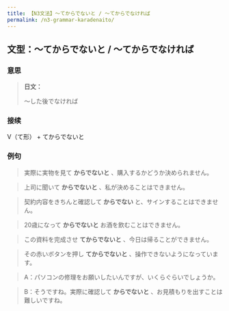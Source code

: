 ```yaml
---
title: 【N3文法】〜てからでないと / 〜てからでなければ
permalink: /n3-grammar-karadenaito/
---
```


## 文型：〜てからでないと / 〜てからでなければ

### 意思

> **日文：**
> 
> ～した後でなければ


### 接续

V（て形） \+ てからでないと

### 例句

> 実際に実物を見て **からでないと** 、購入するかどうか決められません。

> 上司に聞いて **からでないと** 、私が決めることはできません。

> 契約内容をきちんと確認して **からでない** と、サインすることはできません。

> 20歳になって **からでないと** お酒を飲むことはできません。

> この資料を完成させ **てからでないと** 、今日は帰ることができません。

> その赤いボタンを押し **てからでないと** 、操作できないようになっています。

> A：パソコンの修理をお願いしたいんですが、いくらぐらいでしょうか。

> B：そうですね。実際に確認して **からでないと** 、お見積もりを出すことは難しいですね。

